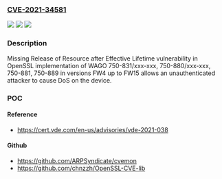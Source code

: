 ### [CVE-2021-34581](https://cve.mitre.org/cgi-bin/cvename.cgi?name=CVE-2021-34581)
![](https://img.shields.io/static/v1?label=Product&message=750-831%2Fxxx-xxx%2C%20750-880%2Fxxx-xxx%2C%20750-881%2C%20750-889&color=blue)
![](https://img.shields.io/static/v1?label=Version&message=All%3E%3D%20FW4%20&color=brighgreen)
![](https://img.shields.io/static/v1?label=Vulnerability&message=CWE-772%20Missing%20Release%20of%20Resource%20after%20Effective%20Lifetime&color=brighgreen)

### Description

Missing Release of Resource after Effective Lifetime vulnerability in OpenSSL implementation of WAGO 750-831/xxx-xxx, 750-880/xxx-xxx, 750-881, 750-889 in versions FW4 up to FW15 allows an unauthenticated attacker to cause DoS on the device.

### POC

#### Reference
- https://cert.vde.com/en-us/advisories/vde-2021-038

#### Github
- https://github.com/ARPSyndicate/cvemon
- https://github.com/chnzzh/OpenSSL-CVE-lib

